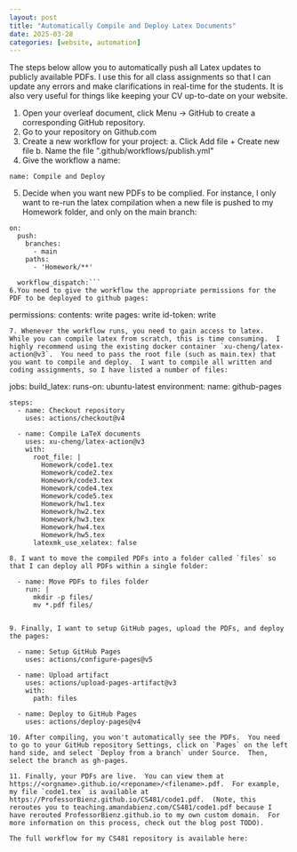 ```yaml
---
layout: post
title: "Automatically Compile and Deploy Latex Documents"
date: 2025-03-28
categories: [website, automation]
---
```


The steps below allow you to automatically push all Latex updates to publicly available PDFs.  I use this for all class assignments so that I can update any errors and make clarifications in real-time for the students.  It is also very useful for things like keeping your CV up-to-date on your website.

1. Open your overleaf document, click Menu -> GitHub to create a corresponding GitHub repository.
2. Go to your repository on Github.com
3. Create a new workflow for your project:
    a. Click Add file + Create new file
    b. Name the file ".github/workflows/publish.yml"
4. Give the workflow a name:
```
name: Compile and Deploy
```
5. Decide when you want new PDFs to be complied.  For instance, I only want to re-run the latex compilation when a new file is pushed to my Homework folder, and only on the main branch:
```
on:
  push:
    branches: 
      - main
    paths:
      - 'Homework/**'

  workflow_dispatch:```
6.You need to give the workflow the appropriate permissions for the PDF to be deployed to github pages:
```
permissions:
  contents: write
  pages: write
  id-token: write
```
7. Whenever the workflow runs, you need to gain access to latex.  While you can compile latex from scratch, this is time consuming.  I highly recommend using the existing docker container `xu-cheng/latex-action@v3`.  You need to pass the root file (such as main.tex) that you want to compile and deploy.  I want to compile all written and coding assignments, so I have listed a number of files:
```
jobs:
  build_latex:
    runs-on: ubuntu-latest
    environment:
      name: github-pages

    steps:
      - name: Checkout repository
        uses: actions/checkout@v4

      - name: Compile LaTeX documents
        uses: xu-cheng/latex-action@v3
        with:
          root_file: |
            Homework/code1.tex
            Homework/code2.tex
            Homework/code3.tex
            Homework/code4.tex
            Homework/code5.tex
            Homework/hw1.tex
            Homework/hw2.tex
            Homework/hw3.tex
            Homework/hw4.tex
            Homework/hw5.tex
          latexmk_use_xelatex: false
```
8. I want to move the compiled PDFs into a folder called `files` so that I can deploy all PDFs within a single folder:
```
      - name: Move PDFs to files folder
        run: |
          mkdir -p files/
          mv *.pdf files/
```

9. Finally, I want to setup GitHub pages, upload the PDFs, and deploy the pages:
```
      - name: Setup GitHub Pages
        uses: actions/configure-pages@v5

      - name: Upload artifact
        uses: actions/upload-pages-artifact@v3
        with:
          path: files

      - name: Deploy to GitHub Pages
        uses: actions/deploy-pages@v4
```
10. After compiling, you won't automatically see the PDFs.  You need to go to your GitHub repository Settings, click on `Pages` on the left hand side, and select `Deploy from a branch` under Source.  Then, select the branch as gh-pages.

11. Finally, your PDFs are live.  You can view them at https://<orgname>.github.io/<reponame>/<filename>.pdf.  For example, my file `code1.tex` is available at https://ProfessorBienz.github.io/CS481/code1.pdf.  (Note, this reroutes you to teaching.amandabienz.com/CS481/code1.pdf because I have rerouted ProfessorBienz.github.io to my own custom domain.  For more information on this process, check out the blog post TODO).

The full workflow for my CS481 repository is available here: 
